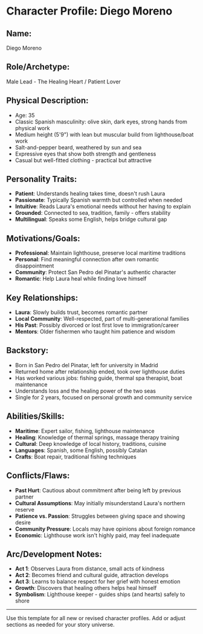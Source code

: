 # Character Profile: Diego Moreno

## Name:
Diego Moreno

## Role/Archetype:
Male Lead - The Healing Heart / Patient Lover

## Physical Description:
- Age: 35
- Classic Spanish masculinity: olive skin, dark eyes, strong hands from physical work
- Medium height (5'9") with lean but muscular build from lighthouse/boat work
- Salt-and-pepper beard, weathered by sun and sea
- Expressive eyes that show both strength and gentleness
- Casual but well-fitted clothing - practical but attractive

## Personality Traits:
- **Patient**: Understands healing takes time, doesn't rush Laura
- **Passionate**: Typically Spanish warmth but controlled when needed
- **Intuitive**: Reads Laura's emotional needs without her having to explain
- **Grounded**: Connected to sea, tradition, family - offers stability
- **Multilingual**: Speaks some English, helps bridge cultural gap

## Motivations/Goals:
- **Professional**: Maintain lighthouse, preserve local maritime traditions
- **Personal**: Find meaningful connection after own romantic disappointment
- **Community**: Protect San Pedro del Pinatar's authentic character
- **Romantic**: Help Laura heal while finding love himself

## Key Relationships:
- **Laura**: Slowly builds trust, becomes romantic partner
- **Local Community**: Well-respected, part of multi-generational families
- **His Past**: Possibly divorced or lost first love to immigration/career
- **Mentors**: Older fishermen who taught him patience and wisdom

## Backstory:
- Born in San Pedro del Pinatar, left for university in Madrid
- Returned home after relationship ended, took over lighthouse duties
- Has worked various jobs: fishing guide, thermal spa therapist, boat maintenance
- Understands loss and the healing power of the two seas
- Single for 2 years, focused on personal growth and community service

## Abilities/Skills:
- **Maritime**: Expert sailor, fishing, lighthouse maintenance
- **Healing**: Knowledge of thermal springs, massage therapy training
- **Cultural**: Deep knowledge of local history, traditions, cuisine
- **Languages**: Spanish, some English, possibly Catalan
- **Crafts**: Boat repair, traditional fishing techniques

## Conflicts/Flaws:
- **Past Hurt**: Cautious about commitment after being left by previous partner
- **Cultural Assumptions**: May initially misunderstand Laura's northern reserve
- **Patience vs. Passion**: Struggles between giving space and showing desire
- **Community Pressure**: Locals may have opinions about foreign romance
- **Economic**: Lighthouse work isn't highly paid, may feel inadequate

## Arc/Development Notes:
- **Act 1**: Observes Laura from distance, small acts of kindness
- **Act 2**: Becomes friend and cultural guide, attraction develops
- **Act 3**: Learns to balance respect for her grief with honest emotion
- **Growth**: Discovers that healing others helps heal himself
- **Symbolism**: Lighthouse keeper - guides ships (and hearts) safely to shore

---
Use this template for all new or revised character profiles. Add or adjust sections as needed for your story universe.
